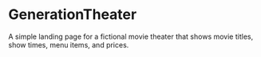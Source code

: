 # GenerationTheater
A simple landing page for a fictional movie theater that shows movie titles, show times, menu items, and prices.
